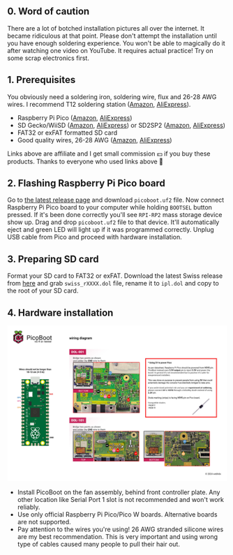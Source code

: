 ## 0. Word of caution

There are a lot of botched installation pictures all over the internet. It became ridiculous at that point. Please don't attempt the installation until you have enough soldering experience. You won't be able to magically do it after watching one video on YouTube. It requires actual practice! Try on some scrap electronics first.

## 1. Prerequisites

You obviously need a soldering iron, soldering wire, flux and 26-28 AWG wires. I recommend T12 soldering station ([Amazon](https://amzn.to/3bgBbOW), [AliExpress](https://s.click.aliexpress.com/e/_DEiTBWJ)).

* Raspberry Pi Pico ([Amazon](https://amzn.to/3JbIsMw), [AliExpress](https://s.click.aliexpress.com/e/_DkGpnTv))
* SD Gecko/WiiSD ([Amazon](https://amzn.to/3cPCEMs), [AliExpress](https://s.click.aliexpress.com/e/_Dm43n6J)) or SD2SP2 ([Amazon](https://amzn.to/3I1cCSl), [AliExpress](https://amzn.to/3PNamBe))
* FAT32 or exFAT formatted SD card
* Good quality wires, 26-28 AWG ([Amazon](https://amzn.to/3w6jvwQ), [AliExpress](https://s.click.aliexpress.com/e/_DldVJQr))

Links above are affiliate and I get small commission 💵 if you buy these products. Thanks to everyone who used links above 🙏

## 2. Flashing Raspberry Pi Pico board

Go to [the latest release page](https://github.com/webhdx/PicoBoot/releases/latest) and download `picoboot.uf2` file. Now connect Raspberry Pi Pico board to your computer while holding `BOOTSEL` button pressed. If it's been done correctly you'll see `RPI-RP2` mass storage device show up. Drag and drop `picoboot.uf2` file to that device. It'll automatically eject and green LED will light up if it was programmed correctly. Unplug USB cable from Pico and proceed with hardware installation.

## 3. Preparing SD card

Format your SD card to FAT32 or exFAT. Download the latest Swiss release from [here](https://github.com/emukidid/swiss-gc/releases/latest) and grab `swiss_rXXXX.dol` file, rename it to `ipl.dol` and copy to the root of your SD card.

## 4. Hardware installation

![Wiring diagram](https://raw.githubusercontent.com/webhdx/PicoBoot/main/assets/Wiring%20diagram.jpg)

* Install PicoBoot on the fan assembly, behind front controller plate. Any other location like Serial Port 1 slot is not recommended and won't work reliably.
* Use only official Raspberry Pi Pico/Pico W boards. Alternative boards are not supported.
* Pay attention to the wires you're using! 26 AWG stranded silicone wires are my best recommendation. This is very important and using wrong type of cables caused many people to pull their hair out.